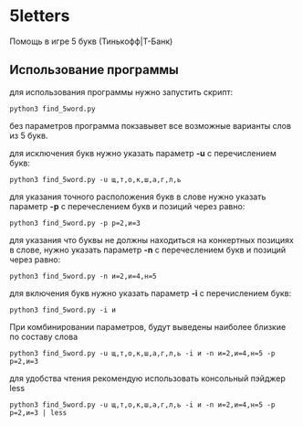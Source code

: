 # 5letters
Помощь в игре 5 букв (Тинькофф|Т-Банк)


## Использование программы

для использования программы нужно запустить скрипт:

`python3 find_5word.py`

без параметров программа покзавывет все возможные варианты слов из 5 букв.

для исключения букв нужно указать параметр **-u** с перечислением букв:

`python3 find_5word.py -u щ,т,о,к,ш,а,г,л,ь`

для указания точного расположения букв в слове нужно указать параметр **-p** c перечеслением букв и позиций через равно:

`python3 find_5word.py -p р=2,и=3`

для указания что буквы не должны находиться на конкертных позициях в слове, нужно указать параметр **-n** c перечеслением букв и позиций через равно:

`python3 find_5word.py -n и=2,и=4,н=5`

для включения букв нужно указать параметр **-i** с перечислением букв:

`python3 find_5word.py -i и`

При комбинировании параметров, будут выведены наиболее близкие по составу слова

`python3 find_5word.py -u щ,т,о,к,ш,а,г,л,ь -i и -n и=2,и=4,н=5 -p р=2,и=3`

для удобства чтения рекомендую использовать консольный пэйджер less

`python3 find_5word.py -u щ,т,о,к,ш,а,г,л,ь -i и -n и=2,и=4,н=5 -p р=2,и=3 | less`
